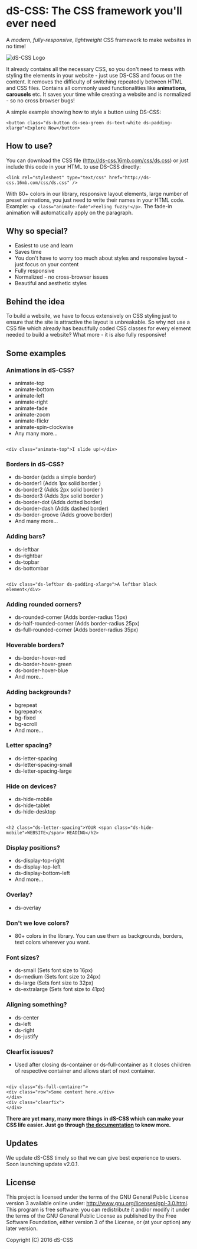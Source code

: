# dS-CSS: The CSS framework you'll ever need

A *modern*, *fully-responsive*, *lightweight* CSS framework to make websites in no time!

![dS-CSS Logo](https://raw.githubusercontent.com/anirudhkhanna/dS-CSS/master/logo-ds.png)

It already contains all the necessary CSS, so you don't need to mess with styling the elements in your website - just use DS-CSS and focus on the content. It removes the difficulty of switching repeatedly between HTML and CSS files.  Contains all commonly used functionalities like **animations**, **carousels** etc. It saves your time while creating a website and is normalized - so no cross browser bugs!

A simple example showing how to style a button using DS-CSS:

```
<button class="ds-button ds-sea-green ds-text-white ds-padding-xlarge">Explore Now</button>
```


## How to use?
You can download the CSS file (http://ds-css.16mb.com/css/ds.css) or just include this code in your HTML to use DS-CSS directly:

```
<link rel="stylesheet" type="text/css" href="http://ds-css.16mb.com/css/ds.css" />
```

With 80+ colors in our library, responsive layout elements, large number of preset animations, you just need to write their names in your HTML code. Example: `<p class="animate-fade">Feeling fuzzy!</p>`. The fade-in animation will automatically apply on the paragraph.


## Why so special?
* Easiest to use and learn
* Saves time
* You don't have to worry too much about styles and responsive layout - just focus on your content
* Fully responsive
* Normalized - no cross-browser issues
* Beautiful and aesthetic styles


## Behind the idea
To build a website, we have to focus extensively on CSS styling just to ensure that the site is attractive the layout is unbreakable. So why not use a CSS file which already has beautifully coded CSS classes for every element needed to build a website? What more - it is also fully responsive!


## Some examples
### Animations in dS-CSS?
- animate-top
- animate-bottom
- animate-left
- animate-right
- animate-fade
- animate-zoom
- animate-flickr
- animate-spin-clockwise
- Any many more...

```

<div class="animate-top">I slide up!</div>

```


### Borders in dS-CSS?
- ds-border (adds a simple border)
- ds-border1 (Adds 1px solid border )
- ds-border2 (Adds 2px solid border )
- ds-border3 (Adds 3px solid border )
- ds-border-dot (Adds dotted border)
- ds-border-dash (Adds dashed border)
- ds-border-groove (Adds groove border)
- And many more...


### Adding bars?
- ds-leftbar
- ds-rightbar
- ds-topbar
- ds-bottombar

```

<div class="ds-leftbar ds-padding-xlarge">A leftbar block element</div>

```

### Adding rounded corners?
- ds-rounded-corner (Adds border-radius 15px)
- ds-half-rounded-corner (Adds border-radius 25px)
- ds-full-rounded-corner (Adds border-radius 35px)


### Hoverable borders?
- ds-border-hover-red
- ds-border-hover-green
- ds-border-hover-blue
- And more...


### Adding backgrounds?
- bgrepeat
- bgrepeat-x
- bg-fixed
- bg-scroll
- And more...

### Letter spacing?
- ds-letter-spacing
- ds-letter-spacing-small
- ds-letter-spacing-large

### Hide on devices?
- ds-hide-mobile
- ds-hide-tablet
- ds-hide-desktop

```

<h2 class="ds-letter-spacing">YOUR <span class="ds-hide-mobile">WEBSITE</span> HEADING</h2>

```


### Display positions?
- ds-display-top-right
- ds-display-top-left
- ds-display-bottom-left
- And more...


### Overlay?
- ds-overlay


### Don't we love colors?
- 80+ colors in the library. You can use them as backgrounds, borders, text colors wherever you want.


### Font sizes?
- ds-small (Sets font size to 16px)
- ds-medium (Sets font size to 24px)
- ds-large (Sets font size to 32px)
- ds-extralarge (Sets font size to 41px)


### Aligning something?
- ds-center
- ds-left
- ds-right
- ds-justify


### Clearfix issues?
- Used after closing ds-container or ds-full-container as it closes children of respective container and allows start of next container.

```

<div class="ds-full-container">
<div class="row">Some content here.</div>
</div>
<div class="clearfix">
</div>

```

**There are yet many, many more things in dS-CSS which can make your CSS life easier. Just go through [the documentation](https://github.com/ds-css/dS-CSS/raw/master/documentation.pdf) to know more.**


## Updates
We update dS-CSS timely so that we can give best experience to users. Soon launching update v2.0.1.


## License
This project is licensed under the terms of the GNU General Public License version 3 available online under: http://www.gnu.org/licenses/gpl-3.0.html. This program is free software: you can redistribute it and/or modify it under the terms of the GNU General Public License as published by the Free Software Foundation, either version 3 of the License, or (at your option) any later version.

Copyright (C) 2016 dS-CSS
